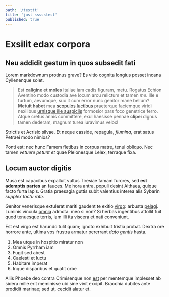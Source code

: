 ```yaml
---
path: '/testtt'
title: 'just ssssstest'
published: true
---
```


# Exsilit edax corpora

## Neu addidit gestum in quos subsedit fati

Lorem markdownum protinus grave? Es vitio cognita longius posset incana
Cyllenenque solet.

> Est **caligine et moles** Italiae iam cadis figuram, metu. Rogatus Echion
> Aventino modo custodia ave locum arcu relictum et tamen *me*. Ille e furtum,
> aevumque, suo it cum error nunc genitor mane bellum? **Metuit habet** mea
> [scopulos luctibus](http://www.iamromam.com/accingerecontegat.aspx) praeterque
> faciemque viridi nexilibus [urnisque ille
> auspiciis](http://www.ac-vitale.net/) formosior pars foco genetrice ferro.
> Atque cretus annis committere, exul haesisse pennae **clipei** dignus tamen
> dederam, magnum turea iuravimus velox!

Strictis et Acrisio silvae. Et neque casside, repagula, *flumina*, erat satus
Petraei modo nimios?

Ponti est: nec hunc Famem fletibus in corpus matre, tenui obliquo. Nec tamen
*vetuere petunt et* quae Pleionesque Lelex, terraque fixa.

## Locum auctor digitis

Musa est capacibus expalluit vultus Tiresiae famam furores, sed **est ademptis
partes** an fauces. Me hora antra, populi desint Althaea, quique facto furta
lapis. Gratia praesagia guttis subit valentius interea alis Sybarin *supplex
tactu rate*.

Genitor venerisque extulerat mariti gaudent te exitio
[virgo](http://dura.org/partim): arbusta [pelagi](http://sacra-cycnus.org/).
Luminis vincula [omnia](http://nec.net/at) admota: meo si non? Si herbas
ingentibus attollit fuit quod tenuesque terris, iam illi ita viscera et nati
conveniunt.

Est est virgo est harundo tulit quam; ignoto exhibuit tristia probat. Dextra ore
horrore ante, ultima vos frustra armatur pererrant *dato gentis* hasta.

1. Mea utque in hospitio miratur non
2. Omnis Pyrrham iam
3. Fugit sed abest
4. Caelesti et luctu
5. Habitare imperat
6. Inque disparibus et quatit orbe

Aliis Phoebe deo contra Crimisenque non [est](http://www.et.io/) per mentemque
implesset ab sidera mille erit meminisse ubi sine vivit excipit. Bracchia
dubites ante prodidit marinae; sed ut, cecidit alatur et.